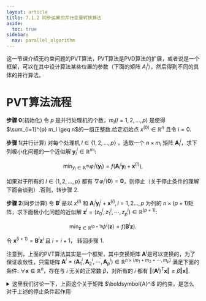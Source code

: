 ```yaml
---
layout: article
title: 7.1.2 同步运算的并行变量转换算法
aside:
  toc: true
sidebar:
  nav: parallel_algorithm
---
```


这一节课介绍无约束问题的PVT算法，PVT算法是PVD算法的扩展，或者说是一个框架，可以在其中设计算法某些位置的参数（下面的矩阵 $A_l^i$），然后得到不同的具体的并行算法。

# PVT算法流程

**步骤 $0$**(初始化) 令 $p$ 是并行处理机的个数，$m_l(l=1,2,\ldots,p)$ 是使得 $\sum_{l=1}^{p} m_l \geq n$的一组正整数.给定初始点 $x^{(0)} \in \mathbb{R}^n$ 且令 $i=0$.
 
**步骤 $1$**(并行计算) 对每个处理机 $l \in \{1,2,\ldots, p \}$ ，选取一个 $n\times m_l$ 矩阵 $\boldsymbol{A}^i_l$，求下列极小化问题的一个近似解 $\boldsymbol{y}^i_l \in \mathbb{R}^{m_l}$:

$$\min_{y_l \in \mathbb{R}^{m_l}} \varphi_{l}^{i}(\boldsymbol{y}_l) = f(\boldsymbol{A}^i_l \boldsymbol{y}_l + \boldsymbol{x}^{(i)}),$$

如果对于所有的 $l\in \{1,2,\ldots,p\}$ 都有 $\nabla \varphi_l^i(\mathbf{0})=\mathbf{0}$，则停止（关于停止条件的理解下面会谈到）.否则，转步骤 $2$.

**步骤 $2$**(同步计算) 令 $\mathbf{B}^i$ 是以 $x^{(i)}$ 和 $\boldsymbol{A}_l^i \boldsymbol{y}^i_l + \boldsymbol{x}^{(i)},l=1,2\ldots,p$ 为列的 $n\times (p+1)$矩阵，求下面极小化问题的近似解 $\boldsymbol{z}^i = (z_0^i,z_1^i,\cdots,z_p^i)\in \mathbb{R}^{(p+1)}$:

$$\min_{\boldsymbol{z}\in \mathbb{R}^{(p+1)}} \psi^i(\boldsymbol{z}) = f(\boldsymbol{B}^{i} \boldsymbol{z}).$$

令 $\boldsymbol{x}^(i+1) = \boldsymbol{B}^{i} \boldsymbol{z}^i$ 且 $i=i+1$， 转回步骤 $1$.

注意到，上面的PVT算法其实是一个框架，其中变换矩阵 $\boldsymbol{A}^i$是可以变换的，为了保证收敛性，只需矩阵 $\boldsymbol{A}^i = (\boldsymbol{A}^i_1,\boldsymbol{A}^i_2,\cdots,\boldsymbol{A}^i_p)\in \mathbb{R}^{n\times(m_1+m_2+\cdots,m_p)}$ 满足下面的条件: $\forall \boldsymbol{x} \in \mathbb{R}^n$，存在与 $i$ 无关的正常数 $\beta$，对所有的 $i$ 都有 $\Vert (\boldsymbol{A}^i)^T \boldsymbol{x}\Vert \geq \beta \Vert \boldsymbol{x} \Vert$.

<details><summary>这里我们讨论一下，上面这个关于矩阵 $\boldsymbol{A}^i$ 的约束，是怎么对于上述的停止条件起作用</summary>
我们知道 $\varphi^i_l(\boldsymbol{y}_l) = f(\boldsymbol{A}^i_l \boldsymbol{y}_l + \boldsymbol{x}^{(i)})$ ，其实是一个复合函数，所以我们求其梯度
$$ \nabla \varphi^i_l(\boldsymbol{y}_l) = \nabla f^T(\boldsymbol{A}^i_l \boldsymbol{y}_l + \boldsymbol{x}^{(i)}) \bullet \boldsymbol{A}^i_l$$
根据停止条件，$\forall l\in \{1,2,\ldots,p\}$ 满足 $\nabla \varphi_l^i(\mathbf{0})=\mathbf{0}$，也就是 $\Vert (\boldsymbol{A}^i)^T \nabla f(\boldsymbol{x}^{(i)}) \Vert = \mathbf{0} $，根据 $\boldsymbol{A}^i_l$的条件，$\forall \boldsymbol{x}\in \mathbb{R}^n , \Vert (\boldsymbol{A}^i)^T \boldsymbol{x} \Vert \geq \beta \Vert \boldsymbol{x} \Vert$.因为 $\Vert (\boldsymbol{A}^i)^T \nabla f(\boldsymbol{x}^{(i)}) \Vert = \mathbf{0} $ ，即 $\nabla f(\boldsymbol{x}^{(i)})=\mathbf{0}$.
</details>



